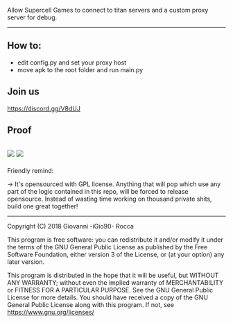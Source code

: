 Allow Supercell Games to connect to titan servers and a custom proxy server for debug.

--------------------

## How to:

* edit config.py and set your proxy host
* move apk to the root folder and run main.py

## Join us

https://discord.gg/V8dUJ

## Proof

![](https://raw.githubusercontent.com/RoyaleTitans/Poseidon/master/images/screenshot_0.jpg)
![](https://raw.githubusercontent.com/RoyaleTitans/Poseidon/master/images/screenshot_1.png)
--------------------

Friendly remind:

-> It's opensourced with GPL license. Anything that will pop which use any part of the logic contained in this repo, will be forced to release opensource.
Instead of wasting time working on thousand private shits, build one great together!

--------------------

Copyright (C) 2018
Giovanni -iGio90- Rocca

This program is free software: you can redistribute it and/or modify
it under the terms of the GNU General Public License as published by
the Free Software Foundation, either version 3 of the License, or
(at your option) any later version.

This program is distributed in the hope that it will be useful,
but WITHOUT ANY WARRANTY; without even the implied warranty of
MERCHANTABILITY or FITNESS FOR A PARTICULAR PURPOSE. See the
GNU General Public License for more details.
You should have received a copy of the GNU General Public License
along with this program. If not, see https://www.gnu.org/licenses/
